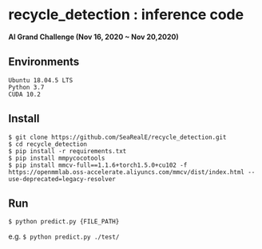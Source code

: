 # recycle_detection : inference code
**AI Grand Challenge (Nov 16, 2020 ~ Nov 20,2020)**

## Environments
```
Ubuntu 18.04.5 LTS   
Python 3.7  
CUDA 10.2  
```

## Install
```
$ git clone https://github.com/SeaRealE/recycle_detection.git
$ cd recycle_detection
$ pip install -r requirements.txt
$ pip install mmpycocotools
$ pip install mmcv-full==1.1.6+torch1.5.0+cu102 -f https://openmmlab.oss-accelerate.aliyuncs.com/mmcv/dist/index.html --use-deprecated=legacy-resolver
```

## Run
```
$ python predict.py {FILE_PATH}      
```
e.g. `$ python predict.py ./test/`
